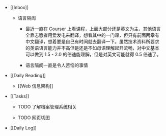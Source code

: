 - [[Inbox]]
	 - 语言隔阂
		 - 最近一直在 Courser 上看课程，上面大部分还是英文为主，其他语言全靠志愿者用爱发电来翻译，想看其中的一门课，但只有前面两章有中文翻译，想着要是自己有时间就去翻译一下。虽然技术资料所要求的英语语言能力并不高但是还是不如母语理解起开流畅，对中文基本可以做到 1.5 - 2.0 的倍速能理解，但是对英文可能就得 0.5 倍速了。

		 - 语言隔阂一直是令人苦恼的事情

- [[Daily Reading]]
	 - [[Web 信息架构]]

- [[Tasks]]
	 - TODO 了解档案管理系统相关

	 - TODO 网页切图

- [[Daily Log]]
